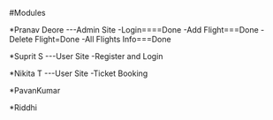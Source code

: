 ﻿#Modules

*Pranav Deore
	---Admin Site
	  -Login====Done
	  -Add Flight===Done
	  -Delete Flight=Done
	  -All Flights Info===Done

*Suprit S
    ---User Site
	  -Register and Login

*Nikita T
   ---User Site
	 -Ticket Booking

*PavanKumar

*Riddhi
	
				
